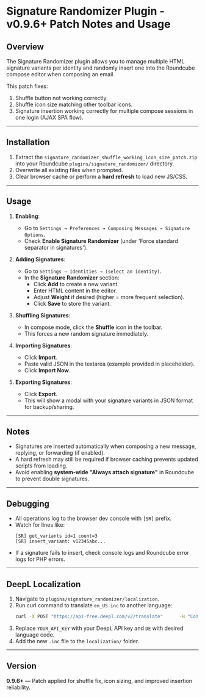 
# Signature Randomizer Plugin - v0.9.6+ Patch Notes and Usage

## Overview
The Signature Randomizer plugin allows you to manage multiple HTML signature variants per identity and randomly insert one into the Roundcube compose editor when composing an email.

This patch fixes:
1. Shuffle button not working correctly.
2. Shuffle icon size matching other toolbar icons.
3. Signature insertion working correctly for multiple compose sessions in one login (AJAX SPA flow).

---

## Installation
1. Extract the `signature_randomizer_shuffle_working_icon_size_patch.zip` into your Roundcube `plugins/signature_randomizer/` directory.
2. Overwrite all existing files when prompted.
3. Clear browser cache or perform a **hard refresh** to load new JS/CSS.

---

## Usage
1. **Enabling**:
   - Go to `Settings → Preferences → Composing Messages → Signature Options`.
   - Check **Enable Signature Randomizer** (under 'Force standard separator in signatures').

2. **Adding Signatures**:
   - Go to `Settings → Identities → (select an identity)`.
   - In the **Signature Randomizer** section:
     - Click **Add** to create a new variant.
     - Enter HTML content in the editor.
     - Adjust **Weight** if desired (higher = more frequent selection).
     - Click **Save** to store the variant.

3. **Shuffling Signatures**:
   - In compose mode, click the **Shuffle** icon in the toolbar.
   - This forces a new random signature immediately.

4. **Importing Signatures**:
   - Click **Import**.
   - Paste valid JSON in the textarea (example provided in placeholder).
   - Click **Import Now**.

5. **Exporting Signatures**:
   - Click **Export**.
   - This will show a modal with your signature variants in JSON format for backup/sharing.

---

## Notes
- Signatures are inserted automatically when composing a new message, replying, or forwarding (if enabled).
- A hard refresh may still be required if browser caching prevents updated scripts from loading.
- Avoid enabling **system-wide "Always attach signature"** in Roundcube to prevent double signatures.

---

## Debugging
- All operations log to the browser dev console with `[SR]` prefix.
- Watch for lines like:
  ```
  [SR] get_variants id=1 count=3
  [SR] insert_variant: v12345abc...
  ```
- If a signature fails to insert, check console logs and Roundcube error logs for PHP errors.

---

## DeepL Localization
1. Navigate to `plugins/signature_randomizer/localization`.
2. Run curl command to translate `en_US.inc` to another language:
   ```bash
   curl -X POST "https://api-free.deepl.com/v2/translate"      -H "Content-Type: application/x-www-form-urlencoded"      -d "auth_key=YOUR_API_KEY"      -d "text=$(< en_US.inc)"      -d "target_lang=DE"      -o de_DE.inc
   ```
3. Replace `YOUR_API_KEY` with your DeepL API key and `DE` with desired language code.
4. Add the new `.inc` file to the `localization/` folder.

---

## Version
**0.9.6+** — Patch applied for shuffle fix, icon sizing, and improved insertion reliability.

